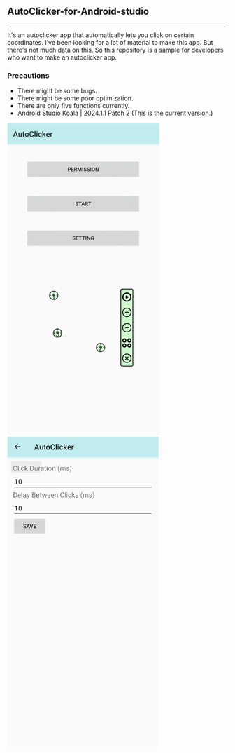 ## AutoClicker-for-Android-studio  
---  
 It's an autoclicker app that automatically lets you click on certain coordinates. I've been looking for a lot of material to make this app. But there's not much data on this. So this repository is a sample for developers who want to make an autoclicker app.  
### Precautions  
- There might be some bugs.  
- There might be some poor optimization.
- There are only five functions currently.
- Android Studio Koala | 2024.1.1 Patch 2 (This is the current version.)  
<p>
  <img src="/image/screenshot1.png" alt="Image 1" />
  <img src="/image/screenshot2.png" alt="Image 1" />
</p>


